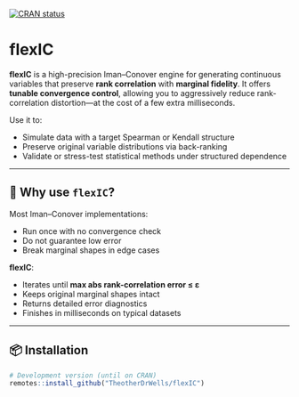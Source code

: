 [![CRAN status](https://www.r-pkg.org/badges/version/flexIC)](https://CRAN.R-project.org/package=flexIC)

# flexIC

**flexIC** is a high-precision Iman–Conover engine for generating continuous variables that preserve **rank correlation** with **marginal fidelity**. It offers **tunable convergence control**, allowing you to aggressively reduce rank-correlation distortion—at the cost of a few extra milliseconds.

Use it to:
- Simulate data with a target Spearman or Kendall structure
- Preserve original variable distributions via back-ranking
- Validate or stress-test statistical methods under structured dependence

---

## 🚀 Why use `flexIC`?

Most Iman–Conover implementations:
- Run once with no convergence check
- Do not guarantee low error
- Break marginal shapes in edge cases

**flexIC**:
- Iterates until **max abs rank-correlation error ≤ ε**
- Keeps original marginal shapes intact
- Returns detailed error diagnostics
- Finishes in milliseconds on typical datasets

---

## 📦 Installation

```r
# Development version (until on CRAN)
remotes::install_github("TheotherDrWells/flexIC")
